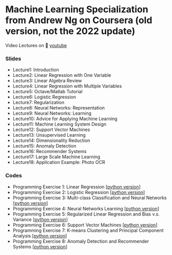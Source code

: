 # Machine Learning Specialization from Andrew Ng on Coursera (old version, not the 2022 update)

Video Lectures on 🎥 [youtube](https://www.youtube.com/watch?v=9siFuMMHNIA&list=PLLssT5z_DsK-h9vYZkQkYNWcItqhlRJLN&index=97)

### Slides
- Lecture1: Introduction
- Lecture2: Linear Regression with One Variable
- Lecture3: Linear Algebra Review
- Lecture4: Linear Regression with Multiple Variables
- Lecture5: Octave/Matlab Tutorial
- Lecture6: Logistic Regression
- Lecture7: Regularization
- Lecture8: Neural Networks: Representation
- Lecture9: Neural Networks: Learning
- Lecture10: Advice for Applying Machine Learning
- Lecture11: Machine Learning System Design
- Lecture12: Support Vector Machines
- Lecture13: Unsupervised Learning
- Lecture14: Dimensionality Reduction
- Lecture15: Anomaly Detection
- Lecture16: Recommender Systems
- Lecture17: Large Scale Machine Learning
- Lecture18: Application Example: Photo OCR

### Codes
- Programming Exercise 1: Linear Regression [[python version](https://nbviewer.jupyter.org/github/qinhanmin2014/machine-learning-Andrew-Ng/blob/master/homework%20%28Python%29/ex1/ex1%20Linear%20Regression.ipynb)]
- Programming Exercise 2: Logistic Regression [[python version](https://nbviewer.jupyter.org/github/qinhanmin2014/machine-learning-Andrew-Ng/blob/master/homework%20%28Python%29/ex2/ex2%20Logistic%20Regression.ipynb)]
- Programming Exercise 3: Multi-class Classification and Neural Networks [[python version](https://nbviewer.jupyter.org/github/qinhanmin2014/machine-learning-Andrew-Ng/blob/master/homework%20%28Python%29/ex3/ex3%20Multi-class%20Classification%20and%20Neural%20Networks.ipynb)]
- Programming Exercise 4: Neural Networks Learning [[python version](https://nbviewer.jupyter.org/github/qinhanmin2014/machine-learning-Andrew-Ng/blob/master/homework%20%28Python%29/ex4/ex4%20Neural%20Networks%20Learning.ipynb)]
- Programming Exercise 5: Regularized Linear Regression and Bias v.s. Variance [[python version](https://nbviewer.jupyter.org/github/qinhanmin2014/machine-learning-Andrew-Ng/blob/master/homework%20%28Python%29/ex5/ex5%20Regularized%20Linear%20Regression%20and%20Bias%20v.s.%20Variance.ipynb)]
- Programming Exercise 6: Support Vector Machines [[python version](https://nbviewer.jupyter.org/github/qinhanmin2014/machine-learning-Andrew-Ng/blob/master/homework%20%28Python%29/ex6/ex6%20Support%20Vector%20Machines.ipynb)]
- Programming Exercise 7: K-means Clustering and Principal Component Analysis [[python version](https://nbviewer.jupyter.org/github/qinhanmin2014/machine-learning-Andrew-Ng/blob/master/homework%20%28Python%29/ex7/ex7%20K-means%20Clustering%20and%20Principal%20Component%20Analysis.ipynb)]
- Programming Exercise 8: Anomaly Detection and Recommender Systems [[python version](https://nbviewer.jupyter.org/github/qinhanmin2014/machine-learning-Andrew-Ng/blob/master/homework%20%28Python%29/ex8/ex8%20Anomaly%20Detection%20and%20Recommender%20Systems.ipynb)]
